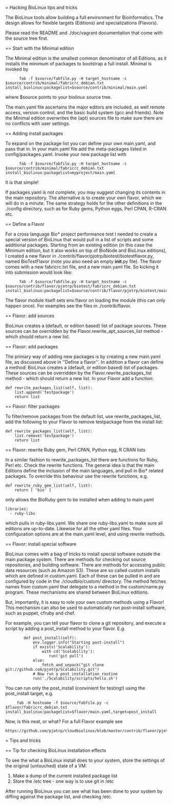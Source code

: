 = Hacking BioLinux tips and tricks

The BioLinux tools allow building a full environment for Bioinformatics. The
design allows for flexible targets (Editions) and specializations (Flavors).

Please read the README and ./doc/vagrant documentation that come with the
source tree first.

== Start with the Minimal edition

The Minimal edition is the smallest common denominator of all Editions, as it
installs the minimum of packages to bootstrap a full install. Minimal is invoked by

          fab -f $source/fabfile.py -H target_hostname -c $source/contrib/minimal/fabricrc_debian.txt install_biolinux:packagelist=$source/contrib/minimal/main.yaml

where $source points to your biolinux source tree.

The main.yaml file ascertains the major editors are included, as well remote
access, version control, and the basic build system (gcc and friends). Note the
Minimal edition overwrites the (apt) sources file to make sure there are no
conflicts with user settings.

== Adding install packages

To expand on the package list you can define your own main.yaml, and pass that
in. In your main.yaml file add the meta-packages listed in
config/packages.yaml. Invoke your new package list with

          fab -f $source/fabfile.py -H target_hostname -c $source/contrib/minimal/fabricrc_debian.txt install_biolinux:packagelist=myproject/main.yaml

It is that simple!

If packages.yaml is not complete, you may suggest changing its contents in the
main repository. The alternative is to create your own flavor, which we will do
in a minute. The same strategy holds for the other definitions in the ./config
directory, such as for Ruby gems, Python eggs, Perl CPAN, R-CRAN etc.

== Define a Flavor

For a cross language Bio* project performance test I needed to create a special
version of BioLinux that would pull in a list of scripts and some additional
packages.  Starting from an existing edition (in this case the Minimum edition,
but it also works on top of BioNode and BioLinux editions), I created a new
flavor in ./contrib/flavor/pjotrp/biotest/biotestflavor.py, named BioTestFlavor
(note you also need an empty __init__.py file).  The flavor comes with a new
fabricrc.txt file, and a new main.yaml file.  So kicking it into submission
would look like:

          fab -f $source/fabfile.py -H target_hostname -c $source/contrib/flavor/pjotrp/biotest/fabricrc_debian.txt install_biolinux:packagelist=$source/contrib/flavor/pjotrp/biotest/main.yaml

The flavor module itsefl sets env.flavor on loading the module (this can only
happen once). For examples see the files in ./contrib/flavor.

== Flavor: add sources

BioLinux creates a (default, or edition based) list of package sources. These
sources can be overridden by the Flavor.rewrite_apt_sources_list method - which
should return a new list.

== Flavor: add packages

The primary way of adding new packages is by creating a new main.yaml file, as
discussed above in ''Define a flavor''. In addition a flavor can define a
method: BioLinux creates a (default, or edition based) list of packages. These
sources can be overridden by the Flavor.rewrite_packages_list method - which
should return a new list. In your Flavor add a function:

    def rewrite_packages_list(self, list):
        list.append('testpackage')
        return list

== Flavor: filter packages

To filter/remove packages from the default list, use rewrite_packages_list, add
the following to your Flavor to remove testpackage from the install list:

    def rewrite_packages_list(self, list):
        list.remove('testpackage')
        return list

== Flavor: rewrite Ruby gem, Perl CPAN, Python egg, R CRAN lists

In a similar fashion to rewrite_packages_list there are functions for Ruby,
Perl etc. Check the rewrite functions. The general idea is that the main
Editions define the inclusion of the main languages, and pull in Bio* related
packages. To override this behaviour use the rewrite functions, e.g.

    def rewrite_ruby_gem_list(self, list):
        return [ 'bio' ]

only allows the BioRuby gem to be installed when adding to main.yaml

    libraries:
      - ruby-libs

which pulls in ruby-libs.yaml. We share one ruby-libs.yaml to make sure all
editions are up-to-date. Likewise for all the other yaml files. Your
configuration options are at the main.yaml level, and using rewrite methods.

== Flavor: install special software

BioLinux comes with a bag of tricks to install special software outside the
main package system. There are methods for checking out source repositories,
and building software. There are methods for accessing public data resources
(such as Amazon S3). These are so called custom installs which are defined in
custom.yaml. Each of these can be pulled in and are configured by code in the
./cloudbio/custom/ directory.  The method fetches names from custom.yaml that
delegate to a method in the custom/name.py program.  These mechanisms are
shared between BioLinux editions.

But, importantly, it is easy to role your own custom methods using a Flavor!
This mechanism can also be used to automatically run post-install software,
such as puppet, cfruby and chef.

For example, you can tell your flavor to clone a git repository, and execute
a script by adding a post_install method to your flavor. E.g.

            def post_install(self):
                env.logger.info("Starting post-install")
                if exists('Scalability'):
                    with cd('Scalability'):
                       run('git pull')
                else:
                   _fetch_and_unpack("git clone git://github.com/pjotrp/Scalability.git")
                # Now run a post installation routine
                run('./Scalability/scripts/hello.sh')

You can run only the post_install (convinient for testing!) using the post_install
target, e.g.

         fab -H hostname -f $source/fabfile.py -c  $flavor/fabricrc_debian.txt install_biolinux:packagelist=$flavor/main.yaml,target=post_install

Now, is this neat, or what? For a full Flavor example see 

    https://github.com/pjotrp/cloudbiolinux/blob/master/contrib/flavor/pjotrp/biotest/biotestflavor.py

= Tips and tricks

== Tip for checking BioLinux installation effects

To see the what a BioLinux install does to your system, store the settings of
the original (untouched) state of a VM:

1. Make a dump of the current installed package list
2. Store the /etc tree - one way is to use git in /etc

After running BioLinux you can see what has been done to your system by diffing
against the package list, and checking /etc.
